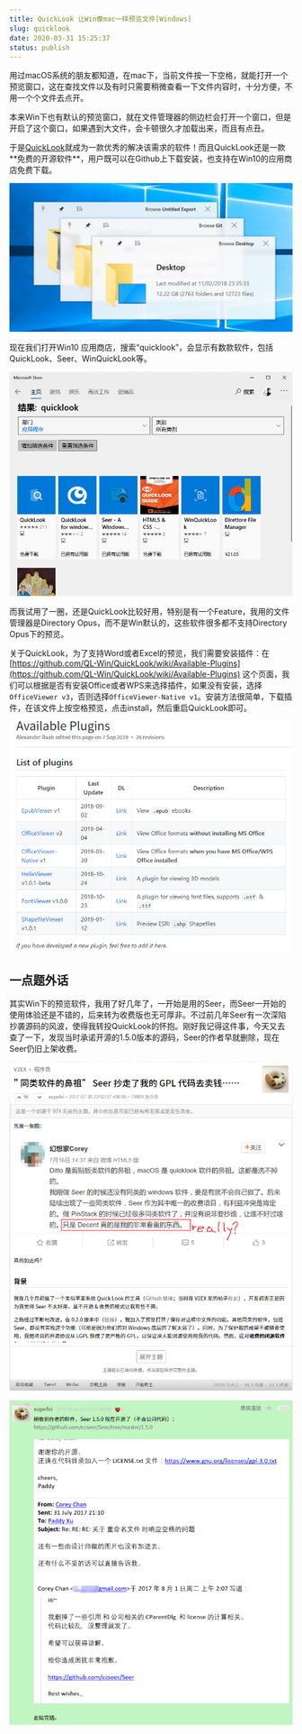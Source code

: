 ```yaml
---
title: QuickLook 让Win像mac一样预览文件[Windows]
slug: quicklook
date: 2020-03-31 15:25:37
status: publish
---
```


用过macOS系统的朋友都知道，在mac下，当前文件按一下空格，就能打开一个预览窗口，这在查找文件以及有时只需要稍微查看一下文件内容时，十分方便，不用一个个文件去点开。

本来Win下也有默认的预览窗口，就在文件管理器的侧边栏会打开一个窗口，但是开启了这个窗口，如果遇到大文件，会卡顿很久才加载出来，而且有点丑。

于是[QuickLook]([https://github.com/QL-Win/QuickLook](https://github.com/QL-Win/QuickLook))就成为一款优秀的解决该需求的软件！而且QuickLook还是一款**免费的开源软件**，用户既可以在Github上下载安装，也支持在Win10的应用商店免费下载。

![](./assets/QuickLook.png)

现在我们打开Win10 应用商店，搜索“quicklook”，会显示有数款软件，包括QuickLook、Seer、WinQuickLook等。

![](./assets/QuickLook1.png)

而我试用了一圈，还是QuickLook比较好用，特别是有一个Feature，我用的文件管理器是Directory Opus，而不是Win默认的，这些软件很多都不支持Directory Opus下的预览。

关于QuickLook，为了支持Word或者Excel的预览，我们需要安装插件：在[https://github.com/QL-Win/QuickLook/wiki/Available-Plugins](https://github.com/QL-Win/QuickLook/wiki/Available-Plugins) 这个页面，我们可以根据是否有安装Office或者WPS来选择插件，如果没有安装，选择`OfficeViewer v3`，否则选择`OfficeViewer-Native v1`。安装方法很简单，下载插件，在该文件上按空格预览，点击install，然后重启QuickLook即可。

![](./assets/QuickLook2.png)

## 一点题外话

其实Win下的预览软件，我用了好几年了，一开始是用的Seer，而Seer一开始的使用体验还是不错的，后来转为收费版也无可厚非。不过前几年Seer有一次深陷抄袭源码的风波，使得我转投QuickLook的怀抱。刚好我记得这件事，今天又去查了一下，发现当时承诺开源的1.5.0版本的源码，Seer的作者早就删除，现在Seer仍旧上架收费。

![](./assets/QuickLook3.png)

![](./assets/QuickLook4.png)
